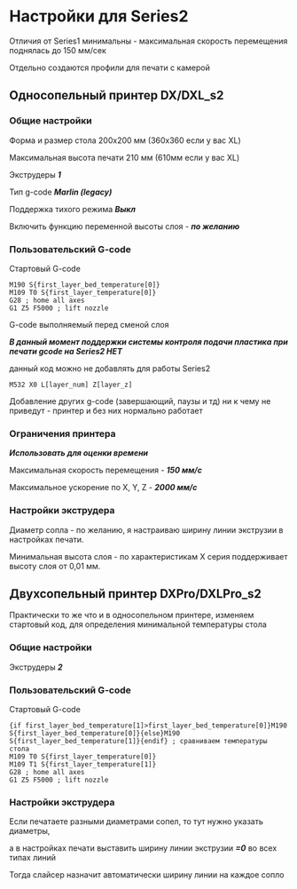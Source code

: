 # Настройки для Series2

Отличия от Series1 минимальны - максимальная скорость перемещения поднялась до 150 мм/сек

Отдельно создаются профили для печати с камерой

## Односопельный принтер DX/DXL_s2

### Общие настройки

Форма и размер стола 200х200 мм (360х360 если у вас XL)

Максимальная высота печати 210 мм (610мм если у вас XL)

Экструдеры ***1***

Тип g-code ***Marlin (legacy)***

Поддержка тихого режима ***Выкл***

Включить функцию переменной высоты слоя - ***по желанию***

### Пользовательский G-code

Стартовый G-code
```
M190 S{first_layer_bed_temperature[0]}
M109 T0 S{first_layer_temperature[0]}
G28 ; home all axes
G1 Z5 F5000 ; lift nozzle
```
G-code выполняемый перед сменой слоя  

***В данный момент поддержки системы контроля подачи пластика при печати gcode на Series2 НЕТ***

данный код можно не добавлять для работы Series2
```
M532 X0 L[layer_num] Z[layer_z]
```
Добавление других g-code (завершающий, паузы и тд) ни к чему не приведут - принтер и без них нормально работает

### Ограничения принтера

***Использовать для оценки времени***

Максимальная скорость перемещения - ***150 мм/с***

Максимальное ускорение по X, Y, Z - ***2000 мм/с***

### Настройки экструдера

Диаметр сопла - по желанию, я настраиваю ширину линии экструзии в настройках печати.

Минимальная высота слоя - по характеристикам X серия поддерживает высоту слоя от 0,01 мм.

## Двухсопельный принтер DXPro/DXLPro_s2

Практически то же что и в односопельном принтере, изменяем стартовый код, для определения минимальной температуры стола

### Общие настройки

Экструдеры ***2***

### Пользовательский G-code

Стартовый G-code
```
{if first_layer_bed_temperature[1]>first_layer_bed_temperature[0]}M190 S{first_layer_bed_temperature[0]}{else}M190 S{first_layer_bed_temperature[1]}{endif} ; сравниваем температуры стола
M109 T0 S{first_layer_temperature[0]}
M109 T1 S{first_layer_temperature[1]}
G28 ; home all axes
G1 Z5 F5000 ; lift nozzle
```

### Настройки экструдера

Если печатаете разными диаметрами сопел, то тут нужно указать диаметры, 

а в настройках печати выставить ширину линии экструзии ***=0***  во всех типах линий

Тогда слайсер назначит автоматически ширину линии на каждое сопло